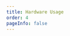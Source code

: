 ```yaml
---
title: Hardware Usage
order: 4
pageInfo: false
---
```


<VidStack
  src="https://likeyou156156.online:9000/lky/EX/EX2150/video/2150完整版.webm"
/>